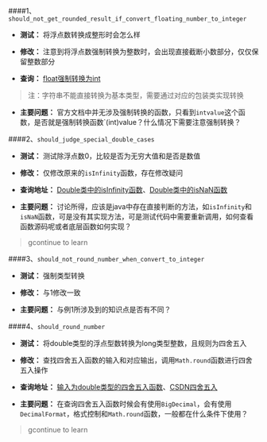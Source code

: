 ####1、`should_not_get_rounded_result_if_convert_floating_number_to_integer`
- **测试：** 将浮点数转换成整形时会怎么样

- **修改：** 注意到将浮点数强制转换为整数时，会出现直接截断小数部分，仅仅保留整数部分

- **查询：** [float强制转换为int](https://docs.oracle.com/javase/10/docs/api/java/lang/Float.html#intValue()) 	
> 注：字符串不能直接转换为基本类型，需要通过对应的包装类实现转换

- **主要问题：** 官方文档中并无涉及强制转换的函数，只看到`intvalue`这个函数，是否就是强制转换函数`(int)value？什么情况下需要注意强制转换？


####2、`should_judge_special_double_cases`
- **测试：** 测试除浮点数0，比较是否为无穷大值和是否是数值

- **修改：** 仅修改原来的`isInfinity`函数，存在修改疑问

- **查询地址：** [Double类中的isInfinity函数](https://docs.oracle.com/javase/10/docs/api/java/lang/Double.html#isInfinite(double))、[Double类中的isNaN函数](https://docs.oracle.com/javase/10/docs/api/java/lang/Double.html#isNaN(double))

- **主要问题：** 讨论所得，应该是java中存在直接判断的方法，如`isInfinity`和`isNaN`函数，可是没有其实现方法，可是测试代码中需要重新调用，如何查看函数源码呢或者底层函数如何实现？

> gcontinue to learn



####3、`should_not_round_number_when_convert_to_integer`
- **测试：** 强制类型转换

- **修改：** 与1修改一致

- **主要问题：** 与例1所涉及到的知识点是否有不同？



####4、`should_round_number`
- **测试：** 将double类型的浮点型数转换为long类型整数，且规则为四舍五入

- **修改：** 查找四舍五入函数的输入和对应输出，调用`Math.round`函数进行四舍五入操作

- **查询地址：** [输入为double类型的四舍五入函数](https://docs.oracle.com/javase/10/docs/api/java/lang/Math.html#round(double))、[CSDN四舍五入](https://blog.csdn.net/happylifex/article/details/44277891)

- **主要问题：** 在查询四舍五入函数时候会有使用`BigDecimal`，会有使用`DecimalFormat`，格式控制和`Math.round`函数，一般都在什么条件下使用？

> gcontinue to learn
